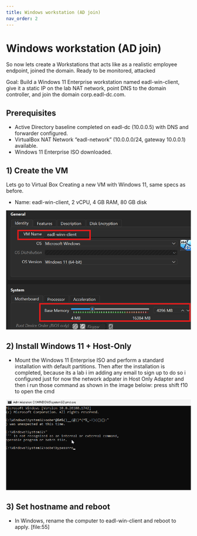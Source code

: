 ```yaml
---
title: Windows workstation (AD join)
nav_order: 2
---
```


# Windows workstation (AD join)

So now lets create a Workstations that acts like as a realistic employee endpoint, joined the domain. Ready to be monitored, attacked


Goal: Build a Windows 11 Enterprise workstation named eadl-win-client, give it a static IP on the lab NAT network, point DNS to the domain controller, and join the domain corp.eadl-dc.com.

## Prerequisites

- Active Directory baseline completed on eadl-dc (10.0.0.5) with DNS and forwarder configured.   
- VirtualBox NAT Network “eadl-network” (10.0.0.0/24, gateway 10.0.0.1) available. 
- Windows 11 Enterprise ISO downloaded. 

## 1) Create the VM
Lets go to Virtual Box Creating a new VM with Windows 11, same specs as before.
- Name: eadl-win-client, 2 vCPU, 4 GB RAM, 80 GB disk

<img src="../assets/images/windowsworkstation/createvm.png" alt="VBox NIC on eadl-network" width="800">


## 2) Install Windows 11 + Host-Only

- Mount the Windows 11 Enterprise ISO and perform a standard installation with default partitions. 
Then after the installation is completed, because its a lab i im adding any email to sign up
to do so i configured just for now the network adpater in Host Only Adapter and then i run those command as shown in the image beloiw:
 press shift f10 to open the cmd 

<img src="../assets/images/windowsworkstation/skipemail.png" alt="VBox NIC on eadl-network" width="800">


## 3) Set hostname and reboot

- In Windows, rename the computer to eadl-win-client and reboot to apply. [file:55]  
